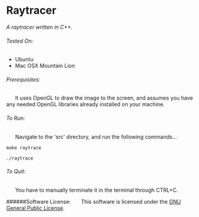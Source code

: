 Raytracer
=========

*A raytracer written in C++.*





###### Tested On:

* Ubuntu
* Mac OSX Mountain Lion

###### Prerequisites:

&#160;&#160;&#160;&#160;&#160;&#160;It uses OpenGL to draw the image to the screen, and assumes you have any needed OpenGL libraries already installed on your machine.



###### To Run:

&#160;&#160;&#160;&#160;&#160;&#160;Navigate to the 'src' directory, and run the following commands...

```
make raytrace

./raytrace
```

###### To Quit:

&#160;&#160;&#160;&#160;&#160;&#160;You have to manually terminate it in the terminal through CTRL+C.

######Software License:
&#160;&#160;&#160;&#160;&#160;&#160;This software is licensed under the [GNU General Public License](http://en.wikipedia.org/wiki/GNU_General_Public_License).
